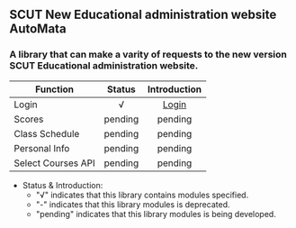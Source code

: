 ## SCUT New Educational administration website AutoMata

### A library that can make a varity of requests to the new version SCUT Educational administration website.

| Function           | Status  |              Introduction              |
| ------------------ | :-----: | :------------------------------------: |
| Login              |    √    | [Login](./introduction/login_intro.md) |
| Scores             | pending |                pending                 |
| Class Schedule     | pending |                pending                 |
| Personal Info      | pending |                pending                 |
| Select Courses API | pending |                pending                 |

 - Status & Introduction: 
   - "√" indicates that this library contains modules specified. 
   - "-" indicates that this library modules is deprecated. 
   - "pending" indicates that this library modules is being developed. 
